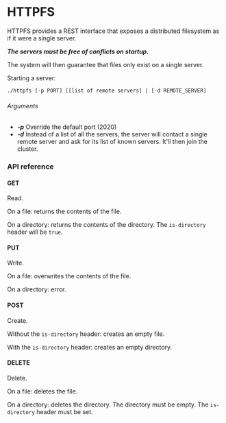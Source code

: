 HTTPFS
======

HTTPFS provides a REST interface that exposes a distributed filesystem as if it were a single server.

***The servers must be free of conflicts on startup.***

The system will then guarantee that files only exist on a single server.

Starting a server:

```
./httpfs [-p PORT] [[list of remote servers] | [-d REMOTE_SERVER]
```

###### Arguments

- ***-p*** Override the default port (2020)
- ***-d*** Instead of a list of all the servers, the server will contact a single remote server and ask for its list of known servers. It'll then join the cluster.


### API reference

#### GET

Read.

On a file: returns the contents of the file.

On a directory: returns the contents of the directory. The `is-directory` header will be `true`.

#### PUT

Write.

On a file: overwrites the contents of the file.

On a directory: error.

#### POST

Create.

Without the `is-directory` header: creates an empty file.

With the `is-directory` header: creates an empty directory.

#### DELETE

Delete.

On a file: deletes the file.

On a directory: deletes the directory. The directory must be empty. The `is-directory` header must be set.
